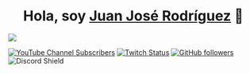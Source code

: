 <div align="center">
<h1 align="center">Hola, soy <a href="https://juanjoserprofesionaldigital.com">Juan José Rodríguez</a> 👋</h1>
</div>
<img src="https://i.imgur.com/weNbhGZ.png">

[![YouTube Channel Subscribers](https://img.shields.io/youtube/channel/subscribers/UCIjEgHA1vatSR2K4rfcdNRg?style=social)](https://www.youtube.com/@juanjoser-prodigital?sub_confirmation=1)
[![Twitch Status](https://img.shields.io/twitch/status/juanjoserprodigital?style=social)](https://www.twitch.tv/juanjoserprodigital)
[![GitHub followers](https://img.shields.io/github/followers/JJRProDigital?style=social)](https://github.com/JJRProDigital)
![Discord Shield](https://discordapp.com/api/guilds/921677072089374782/widget.png?style=shield)

<!--
**JJRProDigital/JJRProDigital** is a ✨ _special_ ✨ repository because its `README.md` (this file) appears on your GitHub profile.

Here are some ideas to get you started:

- 🔭 I’m currently working on ...
- 🌱 I’m currently learning ...
- 👯 I’m looking to collaborate on ...
- 🤔 I’m looking for help with ...
- 💬 Ask me about ...
- 📫 How to reach me: ...
- 😄 Pronouns: ...
- ⚡ Fun fact: ...
-->

